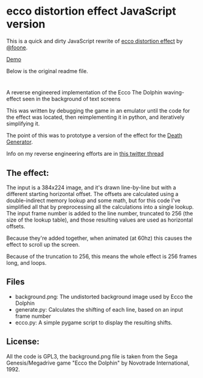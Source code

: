 # ecco distortion effect JavaScript version

 This is a quick and dirty JavaScript rewrite of [ecco distortion effect](https://github.com/foone/ecco-distortion-effect) by [@foone](https://github.com/foone).

 [Demo](https://warpdesign.github.io/ecco-distortion-effect-js/)

 Below is the original readme file.

# 

 A reverse engineered implementation of the Ecco The Dolphin waving-effect 
 seen in the background of text screens

 This was written by debugging the game in an emulator until the code for 
 the effect was located, then reimplementing it in python, and iteratively 
 simplifying it. 

 The point of this was to prototype a version of the effect for the 
 [Death Generator](https://github.com/foone/SierraDeathGenerator/).

 Info on my reverse engineering efforts are in 
 [this twitter thread](https://twitter.com/Foone/status/1156799835296555010)

## The effect:
 The input is a 384x224 image, and it's drawn line-by-line but with a 
 different starting horizontal offset. The offsets are calculated using a
 double-indirect memory lookup and some math, but for this code I've 
 simplified all that by preprocessing all the calculations into a single 
 lookup. The input frame number is added to the line number, truncated to
 256 (the size of the lookup table), and those resulting values are used
 as horizontal offsets.
 
 Because they're added together, when animated (at 60hz) this causes the 
 effect to scroll up the screen. 

 Because of the truncation to 256, this means the whole effect is 256 
 frames long, and loops. 

## Files

* background.png: The undistorted background image used by Ecco the Dolphin
* generate.py: Calculates the shifting of each line, based on an input frame number
* ecco.py: A simple pygame script to display the resulting shifts.

## License:

All the code is GPL3, the background.png file is taken from the 
Sega Genesis/Megadrive game "Ecco the Dolphin" by Novotrade International, 1992.